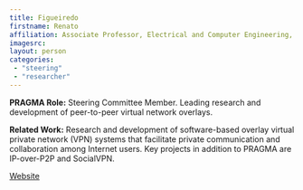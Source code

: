 ```yaml
---
title: Figueiredo
firstname: Renato
affiliation: Associate Professor, Electrical and Computer Engineering, University of Florida
imagesrc:  
layout: person
categories:
 - "steering"
 - "researcher"
---
```


**PRAGMA Role:** Steering Committee Member. Leading research and development of peer-to-peer virtual network overlays.

**Related Work:** Research and development of software-based overlay virtual private network (VPN) systems that facilitate private communication and collaboration among Internet users. Key projects in addition to PRAGMA are IP-over-P2P and SocialVPN.

[Website][1]

[1]: https://www.acis.ufl.edu/people/renatof
